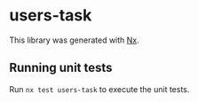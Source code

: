 # users-task

This library was generated with [Nx](https://nx.dev).

## Running unit tests

Run `nx test users-task` to execute the unit tests.
